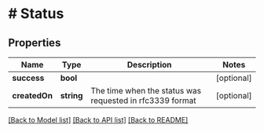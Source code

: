 # # Status

## Properties

Name | Type | Description | Notes
------------ | ------------- | ------------- | -------------
**success** | **bool** |  | [optional]
**createdOn** | **string** | The time when the status was requested in rfc3339 format | [optional]

[[Back to Model list]](../../README.md#models) [[Back to API list]](../../README.md#endpoints) [[Back to README]](../../README.md)
